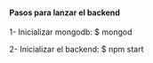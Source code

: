 #### Pasos para lanzar el backend

1- Inicializar mongodb: 
    $ mongod

2- Inicializar el backend: 
    $ npm start
